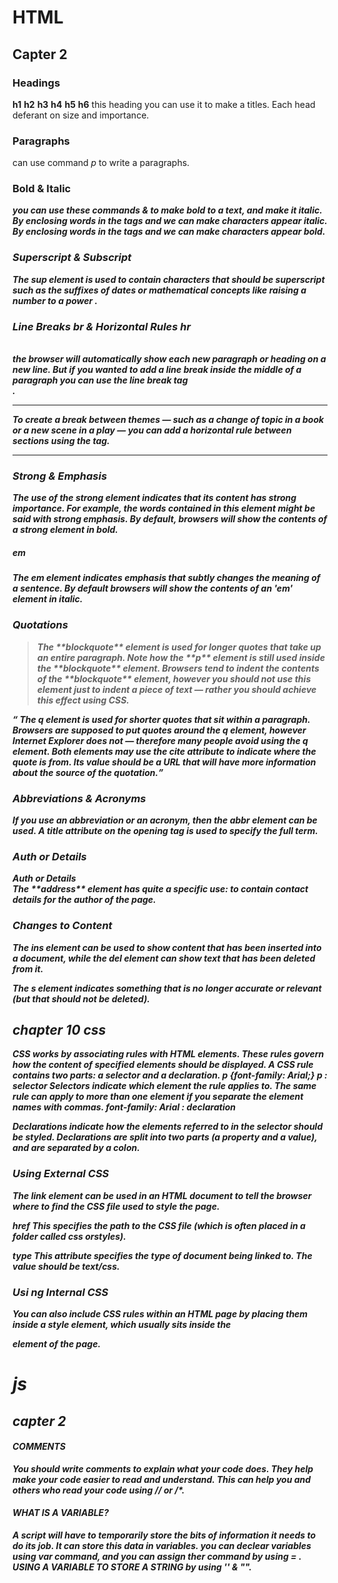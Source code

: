 # HTML 
## Capter 2
### Headings

**h1**
**h2**
**h3**
**h4**
**h5**
**h6**
this heading you can use it to make a titles.
Each head deferant on size and importance.


### Paragraphs <p>
can use command *p* to write a paragraphs.

### Bold & Italic <b> <i>

you can use these commands <b> & <i> to make bold to a text, and make it italic. 
By enclosing words in the tags <i> and </i> we can make characters appear italic.
By enclosing words in the tags <b> and </b> we can make
characters appear bold.

### Superscript & Subscript
The **sup** element is used to contain characters that
should be superscript such as the suffixes of dates or
mathematical concepts like raising a number to a power .


### Line Breaks br & Horizontal Rules hr
<br />
 the browser will automatically show each new paragraph or heading on a new line. But if you wanted to add a line break inside the middle of a paragraph you can use the line break tag <br />.
<hr />
To create a break between themes — such as a change of topic in a book or a new scene in a play — you can add a horizontal rule between sections using the tag.<hr /> 

### Strong & Emphasis
<strong>
The use of the strong element indicates that its
content has strong importance. For example, the words contained in this element might be said with strong emphasis.
By default, browsers will show the contents of a strong
element in bold.

##### em
The **em** element indicates emphasis that subtly changes
the meaning of a sentence. By default browsers will show
the contents of an 'em' element in italic.


### Quotations
<blockquote>
The **blockquote** element is used for longer quotes that take
up an entire paragraph. Note how the **p** element is still
used inside the **blockquote** element.
Browsers tend to indent the contents of the **blockquote**
element, however you should not use this element just to indent a piece of text — rather you should achieve this effect using CSS.</blockquote>

<q>
The  q  element is used for shorter quotes that sit within
a paragraph. Browsers are supposed to put quotes around
the  q  element, however Internet Explorer does not —
therefore many people avoid using the  q  element.
Both elements may use the cite attribute to indicate where the
quote is from. Its value should be a URL that will have more
information about the source of the quotation.</q>


### Abbreviations & Acronyms

If you use an abbreviation or an acronym, then the **abbr**
element can be used. A title attribute on the opening tag is
used to specify the full term.


### Auth or Details
<address>Auth or Details</address>
The **address** element has quite a specific use: to contain
contact details for the author of the page.

### Changes to Content
The **ins**  element can be used to show content that has been
inserted into a document, while the **del** element can show text that has been deleted from it.

The **s** element indicates something that is no longer
accurate or relevant (but that should not be deleted).

## chapter 10 css 
CSS works by associating rules with HTML elements. These rules govern how the content of specified elements should be displayed. A CSS rule contains two parts: a selector and a declaration.
p {font-family: Arial;}
p : selector 
**Selectors**  indicate which element the rule applies to.
The same rule can apply to more than one element if you
separate the element names with commas.
font-family: Arial : declaration 

**Declarations** indicate how the elements referred to in
the selector should be styled. Declarations are split into two
parts (a property and a value), and are separated by a colon.

### Using External CSS
The **link** element can be used in an HTML document to tell the
browser where to find the CSS file used to style the page.

**href** This specifies the path to the
CSS file (which is often placed in a folder called css orstyles).

**type** This attribute specifies the type of document being linked to. The value should be text/css.

### Usi ng Internal CSS
You can also include CSS rules within an HTML page by placing
them inside a **style** element, which usually sits inside the
<head> element of the page.


# js 
## capter 2 

#### COMMENTS
You should write comments to explain what your code does.
They help make your code easier to read and understand.
This can help you and others who read
 your code using // or /*.

 #### WHAT IS A VARIABLE?
 A script will have to temporarily store the bits of information it needs to do its job. It can store this
data in variables.
you can declear variables using var command,  and you can assign ther command by using = .
USING A VARIABLE TO STORE A STRING by using '' & "".




